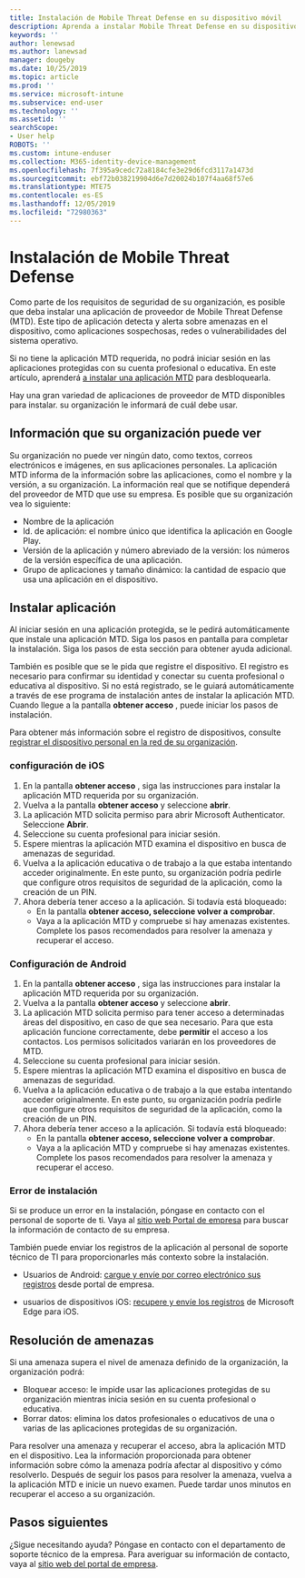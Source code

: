 ```yaml
---
title: Instalación de Mobile Threat Defense en su dispositivo móvil
description: Aprenda a instalar Mobile Threat Defense en su dispositivo móvil.
keywords: ''
author: lenewsad
ms.author: lanewsad
manager: dougeby
ms.date: 10/25/2019
ms.topic: article
ms.prod: ''
ms.service: microsoft-intune
ms.subservice: end-user
ms.technology: ''
ms.assetid: ''
searchScope:
- User help
ROBOTS: ''
ms.custom: intune-enduser
ms.collection: M365-identity-device-management
ms.openlocfilehash: 7f395a9cedc72a8184cfe3e29d6fcd3117a1473d
ms.sourcegitcommit: ebf72b038219904d6e7d20024b107f4aa68f57e6
ms.translationtype: MTE75
ms.contentlocale: es-ES
ms.lasthandoff: 12/05/2019
ms.locfileid: "72980363"
---
```

# <a name="install-mobile-threat-defense"></a>Instalación de Mobile Threat Defense   

Como parte de los requisitos de seguridad de su organización, es posible que deba instalar una aplicación de proveedor de Mobile Threat Defense (MTD). Este tipo de aplicación detecta y alerta sobre amenazas en el dispositivo, como aplicaciones sospechosas, redes o vulnerabilidades del sistema operativo.  

Si no tiene la aplicación MTD requerida, no podrá iniciar sesión en las aplicaciones protegidas con su cuenta profesional o educativa. En este artículo, aprenderá [a instalar una aplicación MTD](set-up-mobile-threat-defense.md#install-app) para desbloquearla.  

Hay una gran variedad de aplicaciones de proveedor de MTD disponibles para instalar. su organización le informará de cuál debe usar. 


## <a name="information-your-organization-can-see"></a>Información que su organización puede ver   

Su organización no puede ver ningún dato, como textos, correos electrónicos e imágenes, en sus aplicaciones personales. La aplicación MTD informa de la información sobre las aplicaciones, como el nombre y la versión, a su organización. La información real que se notifique dependerá del proveedor de MTD que use su empresa. Es posible que su organización vea lo siguiente:   

* Nombre de la aplicación  
* Id. de aplicación: el nombre único que identifica la aplicación en Google Play.  
* Versión de la aplicación y número abreviado de la versión: los números de la versión específica de una aplicación.  
* Grupo de aplicaciones y tamaño dinámico: la cantidad de espacio que usa una aplicación en el dispositivo. 


## <a name="install-app"></a>Instalar aplicación    
Al iniciar sesión en una aplicación protegida, se le pedirá automáticamente que instale una aplicación MTD. Siga los pasos en pantalla para completar la instalación. Siga los pasos de esta sección para obtener ayuda adicional.  
 
También es posible que se le pida que registre el dispositivo. El registro es necesario para confirmar su identidad y conectar su cuenta profesional o educativa al dispositivo. Si no está registrado, se le guiará automáticamente a través de ese programa de instalación antes de instalar la aplicación MTD. Cuando llegue a la pantalla **obtener acceso** , puede iniciar los pasos de instalación.  

Para obtener más información sobre el registro de dispositivos, consulte [registrar el dispositivo personal en la red de su organización](https://docs.microsoft.com/azure/active-directory/user-help/user-help-register-device-on-network).  

### <a name="ios-setup"></a>configuración de iOS  

1. En la pantalla **obtener acceso** , siga las instrucciones para instalar la aplicación MTD requerida por su organización.   
2. Vuelva a la pantalla **obtener acceso** y seleccione **abrir**.  
3. La aplicación MTD solicita permiso para abrir Microsoft Authenticator. Seleccione **Abrir**. 
4. Seleccione su cuenta profesional para iniciar sesión. 
5. Espere mientras la aplicación MTD examina el dispositivo en busca de amenazas de seguridad. 
6. Vuelva a la aplicación educativa o de trabajo a la que estaba intentando acceder originalmente. En este punto, su organización podría pedirle que configure otros requisitos de seguridad de la aplicación, como la creación de un PIN.   
7. Ahora debería tener acceso a la aplicación. Si todavía está bloqueado:  
    * En la pantalla **obtener acceso, seleccione volver a** **comprobar**.  
    * Vaya a la aplicación MTD y compruebe si hay amenazas existentes. Complete los pasos recomendados para resolver la amenaza y recuperar el acceso.    

### <a name="android-setup"></a>Configuración de Android 

1. En la pantalla **obtener acceso** , siga las instrucciones para instalar la aplicación MTD requerida por su organización.  
2. Vuelva a la pantalla **obtener acceso** y seleccione **abrir**.  
3. La aplicación MTD solicita permiso para tener acceso a determinadas áreas del dispositivo, en caso de que sea necesario. Para que esta aplicación funcione correctamente, debe **permitir** el acceso a los contactos. Los permisos solicitados variarán en los proveedores de MTD.  
4. Seleccione su cuenta profesional para iniciar sesión.  
5. Espere mientras la aplicación MTD examina el dispositivo en busca de amenazas de seguridad.  
6. Vuelva a la aplicación educativa o de trabajo a la que estaba intentando acceder originalmente. En este punto, su organización podría pedirle que configure otros requisitos de seguridad de la aplicación, como la creación de un PIN.  
7. Ahora debería tener acceso a la aplicación. Si todavía está bloqueado:  
    * En la pantalla **obtener acceso, seleccione volver a** **comprobar**.  
    * Vaya a la aplicación MTD y compruebe si hay amenazas existentes. Complete los pasos recomendados para resolver la amenaza y recuperar el acceso.  

### <a name="installation-failed"></a>Error de instalación  

Si se produce un error en la instalación, póngase en contacto con el personal de soporte de ti. Vaya al [sitio web Portal de empresa](https://go.microsoft.com/fwlink/?linkid=2010980) para buscar la información de contacto de su empresa.  

También puede enviar los registros de la aplicación al personal de soporte técnico de TI para proporcionarles más contexto sobre la instalación.  
* Usuarios de Android: [cargue y envíe por correo electrónico sus registros](https://docs.microsoft.com/intune-user-help/send-logs-to-your-it-admin-by-email-android) desde portal de empresa.   

* usuarios de dispositivos iOS: [recupere y envíe los registros](https://docs.microsoft.com/intune/apps/manage-microsoft-edge#use-microsoft-edge-on-ios-to-access-managed-app-logs) de Microsoft Edge para iOS.  

## <a name="resolve-a-threat"></a>Resolución de amenazas  
Si una amenaza supera el nivel de amenaza definido de la organización, la organización podrá:  
   
* Bloquear acceso: le impide usar las aplicaciones protegidas de su organización mientras inicia sesión en su cuenta profesional o educativa.  
* Borrar datos: elimina los datos profesionales o educativos de una o varias de las aplicaciones protegidas de su organización.  

Para resolver una amenaza y recuperar el acceso, abra la aplicación MTD en el dispositivo. Lea la información proporcionada para obtener información sobre cómo la amenaza podría afectar al dispositivo y cómo resolverlo. Después de seguir los pasos para resolver la amenaza, vuelva a la aplicación MTD e inicie un nuevo examen. Puede tardar unos minutos en recuperar el acceso a su organización.  

## <a name="next-steps"></a>Pasos siguientes  

¿Sigue necesitando ayuda? Póngase en contacto con el departamento de soporte técnico de la empresa. Para averiguar su información de contacto, vaya al [sitio web del portal de empresa](https://go.microsoft.com/fwlink/?linkid=2010980).

